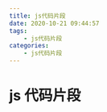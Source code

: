 ```yaml
---
title: js代码片段
date: 2020-10-21 09:44:57
tags: 
    - js代码片段
categories: 
    - js代码片段
---
```

# js 代码片段
